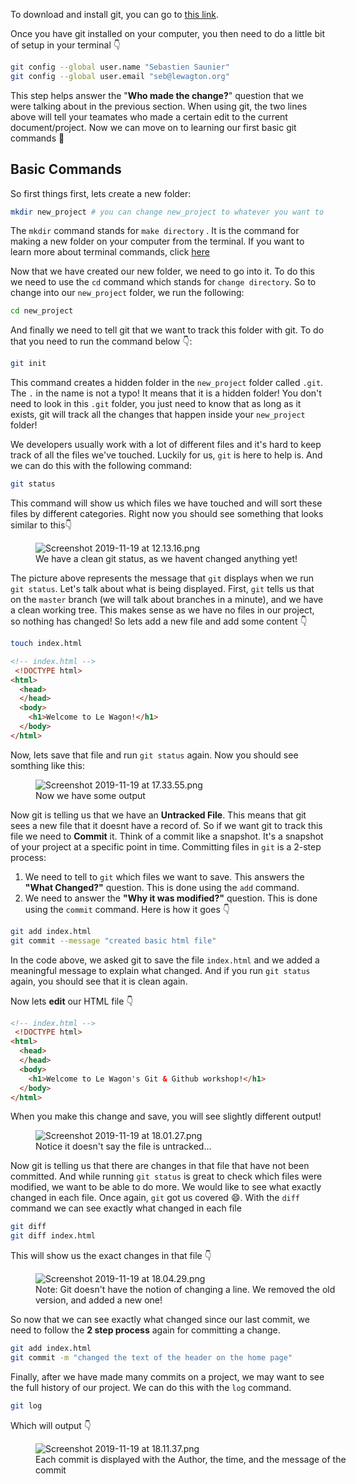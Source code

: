 To download and install git, you can go to [this link](https://git-scm.com/).

Once you have git installed on your computer, you then need to do a little bit of setup in your terminal  👇

```bash
git config --global user.name "Sebastien Saunier"
git config --global user.email "seb@lewagton.org"
```

This step helps answer the "**Who made the change?**" question that we were talking about in the previous section. When using git, the two lines above will tell your teamates who made a certain edit to the current document/project. Now we can move on to learning our first basic git commands 🎉

## Basic Commands

So first things first, lets create a new folder:

```bash
mkdir new_project # you can change new_project to whatever you want to call your porject. We will call in new_project for the rest of the course
```

The `mkdir` command stands for `make directory` . It is the command for making a new folder on your computer from the terminal. If you want to learn more about terminal commands, click [here](https://dev.to/burningion/introduction-to-the-terminal-ak7)

Now that we have created our new folder, we need to go into it. To do this we need to use the `cd` command which stands for `change directory`. So to change into our `new_project` folder, we run the following:

```bash
cd new_project
```

And finally we need to tell git that we want to track this folder with git. To do that you need to run the command below 👇:

```bash
git init
```

This command creates a hidden folder in the `new_project` folder called `.git`. The `.` in the name is not a typo! It means that it is a hidden folder! You don't need to look in this `.git` folder, you just need to know that as long as it exists, git will track all the changes that happen inside your `new_project` folder!

We developers usually work with a lot of different files and it's hard to keep track of all the files we've touched. Luckily for us, `git` is here to help is. And we can do this with the following command:

```bash
git status
```

This command will show us which files we have touched and will sort these files by different categories. Right now you should see something that looks similar to this👇

<figure style="width: 100%">
  <img alt="Screenshot 2019-11-19 at 12.13.16.png" src="https://wagon-rc3.s3.eu-west-1.amazonaws.com/6CgZTTtpkkQWsRUzUvbqnCCK" />
<figcaption>We have a clean git status, as we havent changed anything yet!
</figcaption>
</figure>

The picture above represents the message that `git` displays when we run `git status`. Let's talk about what is being displayed. First, `git` tells us that on the `master` branch (we will talk about branches in a minute), and we have a clean working tree. This makes sense as we have no files in our project, so nothing has changed! So lets add a new file and add some content 👇

```bash
touch index.html
```

```html
<!-- index.html -->
 <!DOCTYPE html>
<html>
  <head>
  </head>
  <body>
    <h1>Welcome to Le Wagon!</h1>
  </body>
</html>
```

Now, lets save that file and run `git status` again. Now you should see somthing like this:

<figure style="width: 100%">
  <img alt="Screenshot 2019-11-19 at 17.33.55.png" src="https://wagon-rc3.s3.eu-west-1.amazonaws.com/gggp9LS1GiGA1gG72HBranCy" />
<figcaption>Now we have some output
</figcaption>
</figure>

Now git is telling us that we have an **Untracked File**. This means that git sees a new file that it doesnt have a record of. So if we want git to track this file we need to **Commit** it. Think of a commit like a snapshot. It's a snapshot of your project at a specific point in time. Committing files in `git` is a 2-step process:
1. We need to tell to `git` which files we want to save. This answers the **"What Changed?"** question. This is done using the `add` command.
2. We need to answer the **"Why it was modified?"** question. This is done using the `commit` command.
Here is how it goes 👇

```bash
git add index.html
git commit --message "created basic html file"
```

In the code above, we asked git to save the file `index.html` and we added a meaningful message to explain what changed. And if you run `git status` again, you should see that it is clean again.

Now lets **edit** our HTML file 👇

```html
<!-- index.html -->
 <!DOCTYPE html>
<html>
  <head>
  </head>
  <body>
    <h1>Welcome to Le Wagon's Git & Github workshop!</h1>
  </body>
</html>
```

When you make this change and save, you will see slightly different output!

<figure style="width: 100%">
  <img alt="Screenshot 2019-11-19 at 18.01.27.png" src="https://wagon-rc3.s3.eu-west-1.amazonaws.com/vrApBuWooGPooTcK7Mj8drq3" />
<figcaption>Notice it doesn't say the file is untracked...
</figcaption>
</figure>

Now git is telling us that there are changes in that file that have not been committed. And while running `git status` is great to check which files were modified, we want to be able to do more. We would like to see what exactly changed in each file. Once again, `git` got us covered 😄. With the `diff` command we can see exactly what changed in each file

```bash
git diff
git diff index.html
```

This will show us the exact changes in that file 👇

<figure style="width: 100%">
  <img alt="Screenshot 2019-11-19 at 18.04.29.png" src="https://wagon-rc3.s3.eu-west-1.amazonaws.com/1TCnjVqGquWPXSiafJMWuTCx" />
<figcaption>Note: Git doesn't have the notion of changing a line. We removed the old version, and added a new one!
</figcaption>
</figure>

So now that we can see exactly what changed since our last commit, we need to follow the **2 step process** again for committing a change.

```bash
git add index.html
git commit -m "changed the text of the header on the home page"
```

Finally, after we have made many commits on a project, we may want to see the full history of our project. We can do this with the `log` command.

```bash
git log
```

Which will output 👇

<figure style="width: 100%">
  <img alt="Screenshot 2019-11-19 at 18.11.37.png" src="https://wagon-rc3.s3.eu-west-1.amazonaws.com/cVY4Ld75afoJXYSrV9x9gQjv" />
<figcaption>Each commit is displayed with the Author, the time, and the message of the commit
</figcaption>
</figure>

